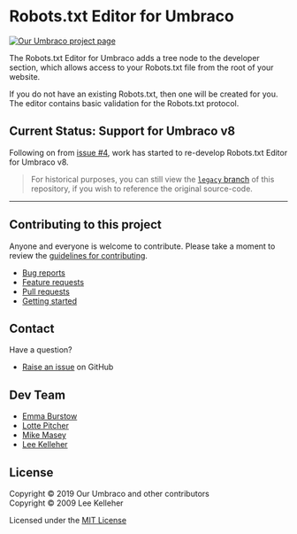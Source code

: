 # Robots.txt Editor for Umbraco

[![Our Umbraco project page](https://img.shields.io/badge/our-umbraco-orange.svg)](https://our.umbraco.org/projects/developer-tools/robotstxt-editor/)

The Robots.txt Editor for Umbraco adds a tree node to the developer section, which allows access to your Robots.txt file from the root of your website.

If you do not have an existing Robots.txt, then one will be created for you. The editor contains basic validation for the Robots.txt protocol.

## Current Status: Support for Umbraco v8

Following on from [issue #4](https://github.com/leekelleher/umbraco-robotstxt-editor/issues/4), work has started to re-develop Robots.txt Editor for Umbraco v8.

> For historical purposes, you can still view the [`legacy` branch](https://github.com/leekelleher/umbraco-robotstxt-editor/tree/legacy) of this repository, if you wish to reference the original source-code.


---

## Contributing to this project

Anyone and everyone is welcome to contribute. Please take a moment to review the [guidelines for contributing](CONTRIBUTING.md).

* [Bug reports](CONTRIBUTING.md#bugs)
* [Feature requests](CONTRIBUTING.md#features)
* [Pull requests](CONTRIBUTING.md#pull-requests)
* [Getting started](GETTINGSTARTED.md)


## Contact

Have a question?

* [Raise an issue](https://github.com/leekelleher/umbraco-robotstxt-editor/issues) on GitHub


## Dev Team

- [Emma Burstow](https://github.com/emmaburstow)
- [Lotte Pitcher](https://github.com/LottePitcher)
- [Mike Masey](https://github.com/MMasey)
- [Lee Kelleher](https://github.com/leekelleher)


## License

Copyright &copy; 2019 Our Umbraco and other contributors<br>
Copyright &copy; 2009 Lee Kelleher

Licensed under the [MIT License](LICENSE.md)
